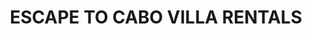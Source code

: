 ---
title: "ESCAPE TO CABO VILLA RENTALS"
url: /san-jose-del-cabo/escape-to-cabo-villa-rentals/
shop: supermercado
---